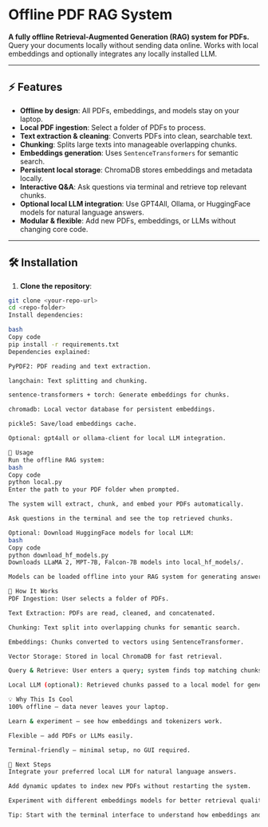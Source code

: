 # Offline PDF RAG System

**A fully offline Retrieval-Augmented Generation (RAG) system for PDFs.** Query your documents locally without sending data online. Works with local embeddings and optionally integrates any locally installed LLM.

---

## ⚡ Features

- **Offline by design**: All PDFs, embeddings, and models stay on your laptop.  
- **Local PDF ingestion**: Select a folder of PDFs to process.  
- **Text extraction & cleaning**: Converts PDFs into clean, searchable text.  
- **Chunking**: Splits large texts into manageable overlapping chunks.  
- **Embeddings generation**: Uses `SentenceTransformers` for semantic search.  
- **Persistent local storage**: ChromaDB stores embeddings and metadata locally.  
- **Interactive Q&A**: Ask questions via terminal and retrieve top relevant chunks.  
- **Optional local LLM integration**: Use GPT4All, Ollama, or HuggingFace models for natural language answers.  
- **Modular & flexible**: Add new PDFs, embeddings, or LLMs without changing core code.  

---

## 🛠 Installation

1. **Clone the repository**:

```bash
git clone <your-repo-url>
cd <repo-folder>
Install dependencies:

bash
Copy code
pip install -r requirements.txt
Dependencies explained:

PyPDF2: PDF reading and text extraction.

langchain: Text splitting and chunking.

sentence-transformers + torch: Generate embeddings for chunks.

chromadb: Local vector database for persistent embeddings.

pickle5: Save/load embeddings cache.

Optional: gpt4all or ollama-client for local LLM integration.

📂 Usage
Run the offline RAG system:
bash
Copy code
python local.py
Enter the path to your PDF folder when prompted.

The system will extract, chunk, and embed your PDFs automatically.

Ask questions in the terminal and see the top retrieved chunks.

Optional: Download HuggingFace models for local LLM:
bash
Copy code
python download_hf_models.py
Downloads LLaMA 2, MPT-7B, Falcon-7B models into local_hf_models/.

Models can be loaded offline into your RAG system for generating answers.

🧩 How It Works
PDF Ingestion: User selects a folder of PDFs.

Text Extraction: PDFs are read, cleaned, and concatenated.

Chunking: Text split into overlapping chunks for semantic search.

Embeddings: Chunks converted to vectors using SentenceTransformer.

Vector Storage: Stored in local ChromaDB for fast retrieval.

Query & Retrieve: User enters a query; system finds top matching chunks.

Local LLM (optional): Retrieved chunks passed to a local model for generating human-like answers.

💡 Why This Is Cool
100% offline — data never leaves your laptop.

Learn & experiment — see how embeddings and tokenizers work.

Flexible — add PDFs or LLMs easily.

Terminal-friendly — minimal setup, no GUI required.

🚀 Next Steps
Integrate your preferred local LLM for natural language answers.

Add dynamic updates to index new PDFs without restarting the system.

Experiment with different embeddings models for better retrieval quality.

Tip: Start with the terminal interface to understand how embeddings and retrieval work. Once comfortable, hook up any local LLM to generate answers entirely offline.
